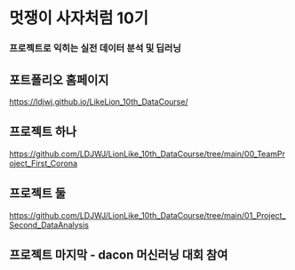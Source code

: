 # 멋쟁이 사자처럼 10기 
### 프로젝트로 익히는 실전 데이터 분석 및 딥러닝

## 포트폴리오 홈페이지 
https://ldjwj.github.io/LikeLion_10th_DataCourse/

## 프로젝트 하나
https://github.com/LDJWJ/LionLike_10th_DataCourse/tree/main/00_TeamProject_First_Corona

## 프로젝트 둘
https://github.com/LDJWJ/LionLike_10th_DataCourse/tree/main/01_Project_Second_DataAnalysis

## 프로젝트 마지막 - dacon 머신러닝 대회 참여


